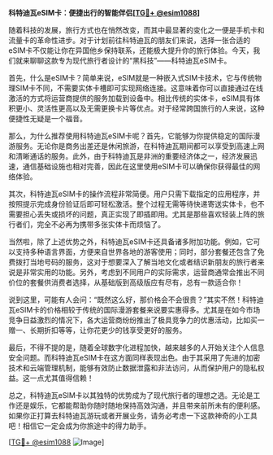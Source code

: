 **科特迪瓦eSIM卡：便捷出行的智能伴侣[[TG💪+ @esim1088](https://t.me/s/esim1088)]**

随着科技的发展，旅行方式也在悄然改变，而其中最显著的变化之一便是手机卡和流量卡的革命性进步。对于计划前往科特迪瓦的朋友们来说，选择一张合适的eSIM卡不仅能让你在异国他乡保持联系，还能极大提升你的旅行体验。今天，我们就来聊聊这款专为现代旅行者设计的“黑科技”——科特迪瓦eSIM卡。

首先，什么是eSIM卡？简单来说，eSIM就是一种嵌入式SIM卡技术，它与传统物理SIM卡不同，不需要实体卡槽即可实现网络连接。这意味着你可以直接通过在线激活的方式将运营商提供的服务加载到设备中。相比传统的实体卡，eSIM具有体积更小、灵活性更高以及无需更换卡片等优点。对于经常跨国旅行的人来说，这种便捷性无疑是一个福音。

那么，为什么推荐使用科特迪瓦eSIM卡呢？首先，它能够为你提供稳定的国际漫游服务。无论你是商务出差还是休闲旅游，在科特迪瓦期间都可以享受到高速上网和清晰通话的服务。此外，由于科特迪瓦是非洲的重要经济体之一，经济发展迅速，通信基础设施也相对完善，因此在这里使用eSIM卡可以确保你获得最佳的网络体验。

其次，科特迪瓦eSIM卡的操作流程非常简便。用户只需下载指定的应用程序，并按照提示完成身份验证后即可轻松激活。整个过程无需等待快递寄送实体卡，也不需要担心丢失或损坏的问题，真正实现了即插即用。尤其是那些喜欢轻装上阵的旅行者们，完全不必再为携带多张实体卡而烦恼了。

当然啦，除了上述优势之外，科特迪瓦eSIM卡还具备诸多附加功能。例如，它可以支持多种语言界面，方便来自世界各地的游客使用；同时，部分套餐还包含了免费拨打当地号码的服务，这对于想要深入了解当地文化或者结识新朋友的旅行者来说是非常实用的功能。另外，考虑到不同用户的实际需求，运营商通常会推出不同价位的套餐供消费者选择，从基础版到高级版应有尽有，总有一款适合你！

说到这里，可能有人会问：“既然这么好，那价格会不会很贵？”其实不然！科特迪瓦eSIM卡的价格相较于传统的国际漫游套餐来说要实惠得多。尤其是在如今市场竞争日益激烈的情况下，各大运营商纷纷推出了极具竞争力的优惠活动，比如买一赠一、长期折扣等等，让你花更少的钱享受更好的服务。

最后，不得不提的是，随着全球数字化进程加快，越来越多的人开始关注个人信息安全问题。而科特迪瓦eSIM卡在这方面同样表现出色。由于其采用了先进的加密技术和云端管理机制，能够有效防止数据泄露和非法访问，从而保护用户的隐私权益。这一点尤其值得信赖！

总之，科特迪瓦eSIM卡以其独特的优势成为了现代旅行者的理想之选。无论是工作还是娱乐，它都能帮助你随时随地保持高效沟通，并且带来前所未有的便利感。如果你正打算去科特迪瓦游玩或者开展业务，请务必考虑一下这款神奇的小工具吧！相信它一定会成为你旅途中的得力助手。

[[TG💪+ @esim1088](https://t.me/s/esim1088) ![Image](https://i.postimg.cc/4NQfJmqS/Snipaste-2025-05-13-00-14-12.png)]
